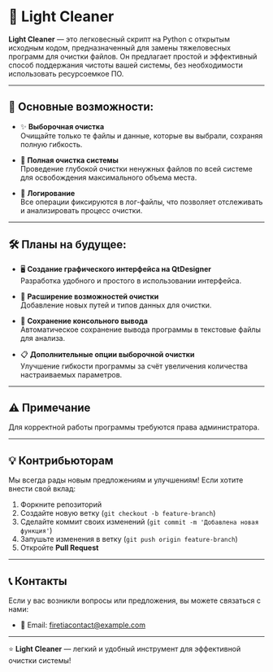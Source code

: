 
# 🌟 Light Cleaner

**Light Cleaner** — это легковесный скрипт на Python с открытым исходным кодом, предназначенный для замены тяжеловесных программ для очистки файлов. Он предлагает простой и эффективный способ поддержания чистоты вашей системы, без необходимости использовать ресурсоемкое ПО.

---

## 🔧 Основные возможности:

- ✨ **Выборочная очистка**  
  Очищайте только те файлы и данные, которые вы выбрали, сохраняя полную гибкость.
  
- 🧹 **Полная очистка системы**  
  Проведение глубокой очистки ненужных файлов по всей системе для освобождения максимального объема места.
  
- 📝 **Логирование**  
  Все операции фиксируются в лог-файлы, что позволяет отслеживать и анализировать процесс очистки.

---

## 🛠 Планы на будущее:

- 🖥 **Создание графического интерфейса на QtDesigner**  
  Разработка удобного и простого в использовании интерфейса.

- 🔄 **Расширение возможностей очистки**  
  Добавление новых путей и типов данных для очистки.

- 📄 **Сохранение консольного вывода**  
  Автоматическое сохранение вывода программы в текстовые файлы для анализа.

- 📋 **Дополнительные опции выборочной очистки**  
  Улучшение гибкости программы за счёт увеличения количества настраиваемых параметров.

---

## ⚠️ Примечание

Для корректной работы программы требуются права администратора.

---

## 💡 Контрибьюторам

Мы всегда рады новым предложениям и улучшениям! Если хотите внести свой вклад:

1. Форкните репозиторий
2. Создайте новую ветку (`git checkout -b feature-branch`)
3. Сделайте коммит своих изменений (`git commit -m 'Добавлена новая функция'`)
4. Запушьте изменения в ветку (`git push origin feature-branch`)
5. Откройте **Pull Request**

---

## 📞 Контакты

Если у вас возникли вопросы или предложения, вы можете связаться с нами:

- 📧 Email: firetiacontact@example.com

---

⭐️ **Light Cleaner** — легкий и удобный инструмент для эффективной очистки системы!

